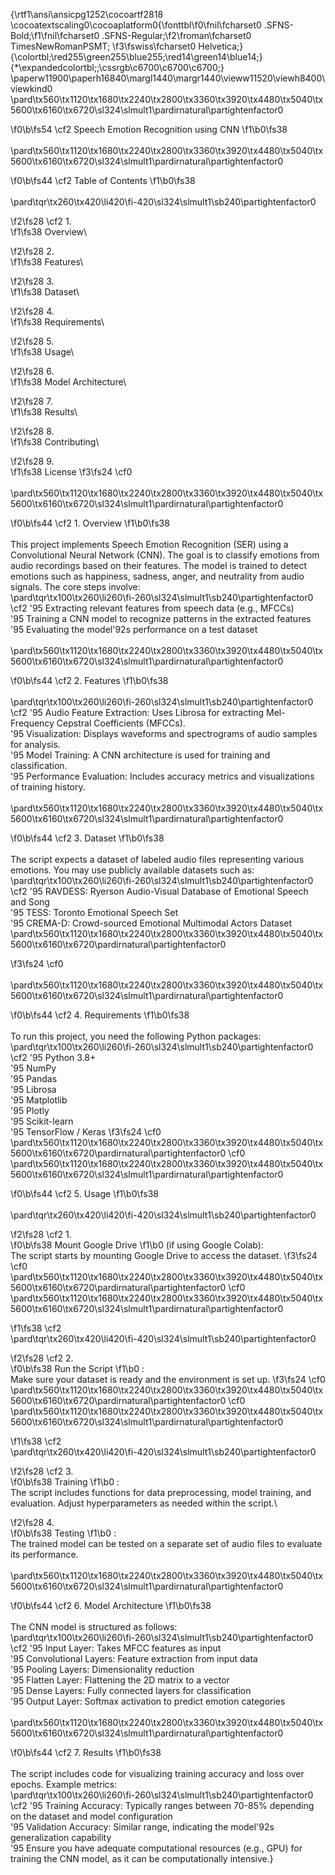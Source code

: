 {\rtf1\ansi\ansicpg1252\cocoartf2818
\cocoatextscaling0\cocoaplatform0{\fonttbl\f0\fnil\fcharset0 .SFNS-Bold;\f1\fnil\fcharset0 .SFNS-Regular;\f2\froman\fcharset0 TimesNewRomanPSMT;
\f3\fswiss\fcharset0 Helvetica;}
{\colortbl;\red255\green255\blue255;\red14\green14\blue14;}
{\*\expandedcolortbl;;\cssrgb\c6700\c6700\c6700;}
\paperw11900\paperh16840\margl1440\margr1440\vieww11520\viewh8400\viewkind0
\pard\tx560\tx1120\tx1680\tx2240\tx2800\tx3360\tx3920\tx4480\tx5040\tx5600\tx6160\tx6720\sl324\slmult1\pardirnatural\partightenfactor0

\f0\b\fs54 \cf2 Speech Emotion Recognition using CNN
\f1\b0\fs38 \
\
\pard\tx560\tx1120\tx1680\tx2240\tx2800\tx3360\tx3920\tx4480\tx5040\tx5600\tx6160\tx6720\sl324\slmult1\pardirnatural\partightenfactor0

\f0\b\fs44 \cf2 Table of Contents
\f1\b0\fs38 \
\
\pard\tqr\tx260\tx420\li420\fi-420\sl324\slmult1\sb240\partightenfactor0

\f2\fs28 \cf2 	1.	
\f1\fs38 Overview\

\f2\fs28 	2.	
\f1\fs38 Features\

\f2\fs28 	3.	
\f1\fs38 Dataset\

\f2\fs28 	4.	
\f1\fs38 Requirements\

\f2\fs28 	5.	
\f1\fs38 Usage\

\f2\fs28 	6.	
\f1\fs38 Model Architecture\

\f2\fs28 	7.	
\f1\fs38 Results\

\f2\fs28 	8.	
\f1\fs38 Contributing\

\f2\fs28 	9.	
\f1\fs38 License
\f3\fs24 \cf0 \
\
\pard\tx560\tx1120\tx1680\tx2240\tx2800\tx3360\tx3920\tx4480\tx5040\tx5600\tx6160\tx6720\sl324\slmult1\pardirnatural\partightenfactor0

\f0\b\fs44 \cf2 1. Overview
\f1\b0\fs38 \
\
This project implements Speech Emotion Recognition (SER) using a Convolutional Neural Network (CNN). The goal is to classify emotions from audio recordings based on their features. The model is trained to detect emotions such as happiness, sadness, anger, and neutrality from audio signals. The core steps involve:\
\pard\tqr\tx100\tx260\li260\fi-260\sl324\slmult1\sb240\partightenfactor0
\cf2 	\'95	Extracting relevant features from speech data (e.g., MFCCs)\
	\'95	Training a CNN model to recognize patterns in the extracted features\
	\'95	Evaluating the model\'92s performance on a test dataset\
\
\pard\tx560\tx1120\tx1680\tx2240\tx2800\tx3360\tx3920\tx4480\tx5040\tx5600\tx6160\tx6720\sl324\slmult1\pardirnatural\partightenfactor0

\f0\b\fs44 \cf2 2. Features
\f1\b0\fs38 \
\
\pard\tqr\tx100\tx260\li260\fi-260\sl324\slmult1\sb240\partightenfactor0
\cf2 	\'95	Audio Feature Extraction: Uses Librosa for extracting Mel-Frequency Cepstral Coefficients (MFCCs).\
	\'95	Visualization: Displays waveforms and spectrograms of audio samples for analysis.\
	\'95	Model Training: A CNN architecture is used for training and classification.\
	\'95	Performance Evaluation: Includes accuracy metrics and visualizations of training history.\
\
\pard\tx560\tx1120\tx1680\tx2240\tx2800\tx3360\tx3920\tx4480\tx5040\tx5600\tx6160\tx6720\sl324\slmult1\pardirnatural\partightenfactor0

\f0\b\fs44 \cf2 3. Dataset
\f1\b0\fs38 \
\
The script expects a dataset of labeled audio files representing various emotions. You may use publicly available datasets such as:\
\pard\tqr\tx100\tx260\li260\fi-260\sl324\slmult1\sb240\partightenfactor0
\cf2 	\'95	RAVDESS: Ryerson Audio-Visual Database of Emotional Speech and Song\
	\'95	TESS: Toronto Emotional Speech Set\
	\'95	CREMA-D: Crowd-sourced Emotional Multimodal Actors Dataset\
\pard\tx560\tx1120\tx1680\tx2240\tx2800\tx3360\tx3920\tx4480\tx5040\tx5600\tx6160\tx6720\pardirnatural\partightenfactor0

\f3\fs24 \cf0 \
\
\pard\tx560\tx1120\tx1680\tx2240\tx2800\tx3360\tx3920\tx4480\tx5040\tx5600\tx6160\tx6720\sl324\slmult1\pardirnatural\partightenfactor0

\f0\b\fs44 \cf2 4. Requirements
\f1\b0\fs38 \
\
To run this project, you need the following Python packages:\
\pard\tqr\tx100\tx260\li260\fi-260\sl324\slmult1\sb240\partightenfactor0
\cf2 	\'95	Python 3.8+\
	\'95	NumPy\
	\'95	Pandas\
	\'95	Librosa\
	\'95	Matplotlib\
	\'95	Plotly\
	\'95	Scikit-learn\
	\'95	TensorFlow / Keras
\f3\fs24 \cf0 \
\pard\tx560\tx1120\tx1680\tx2240\tx2800\tx3360\tx3920\tx4480\tx5040\tx5600\tx6160\tx6720\pardirnatural\partightenfactor0
\cf0 \
\pard\tx560\tx1120\tx1680\tx2240\tx2800\tx3360\tx3920\tx4480\tx5040\tx5600\tx6160\tx6720\sl324\slmult1\pardirnatural\partightenfactor0

\f0\b\fs44 \cf2 5. Usage
\f1\b0\fs38 \
\
\pard\tqr\tx260\tx420\li420\fi-420\sl324\slmult1\sb240\partightenfactor0

\f2\fs28 \cf2 	1.	
\f0\b\fs38 Mount Google Drive
\f1\b0  (if using Google Colab):\
The script starts by mounting Google Drive to access the dataset. 
\f3\fs24 \cf0 \
\pard\tx560\tx1120\tx1680\tx2240\tx2800\tx3360\tx3920\tx4480\tx5040\tx5600\tx6160\tx6720\pardirnatural\partightenfactor0
\cf0 \
\pard\tx560\tx1120\tx1680\tx2240\tx2800\tx3360\tx3920\tx4480\tx5040\tx5600\tx6160\tx6720\sl324\slmult1\pardirnatural\partightenfactor0

\f1\fs38 \cf2 \
\pard\tqr\tx260\tx420\li420\fi-420\sl324\slmult1\sb240\partightenfactor0

\f2\fs28 \cf2 	2.	
\f0\b\fs38 Run the Script
\f1\b0 :\
Make sure your dataset is ready and the environment is set up. 
\f3\fs24 \cf0 \
\pard\tx560\tx1120\tx1680\tx2240\tx2800\tx3360\tx3920\tx4480\tx5040\tx5600\tx6160\tx6720\pardirnatural\partightenfactor0
\cf0 \
\pard\tx560\tx1120\tx1680\tx2240\tx2800\tx3360\tx3920\tx4480\tx5040\tx5600\tx6160\tx6720\sl324\slmult1\pardirnatural\partightenfactor0

\f1\fs38 \cf2 \
\pard\tqr\tx260\tx420\li420\fi-420\sl324\slmult1\sb240\partightenfactor0

\f2\fs28 \cf2 	3.	
\f0\b\fs38 Training
\f1\b0 :\
The script includes functions for data preprocessing, model training, and evaluation. Adjust hyperparameters as needed within the script.\

\f2\fs28 	4.	
\f0\b\fs38 Testing
\f1\b0 :\
The trained model can be tested on a separate set of audio files to evaluate its performance.\
\
\pard\tx560\tx1120\tx1680\tx2240\tx2800\tx3360\tx3920\tx4480\tx5040\tx5600\tx6160\tx6720\sl324\slmult1\pardirnatural\partightenfactor0

\f0\b\fs44 \cf2 6. Model Architecture
\f1\b0\fs38 \
\
The CNN model is structured as follows:\
\pard\tqr\tx100\tx260\li260\fi-260\sl324\slmult1\sb240\partightenfactor0
\cf2 	\'95	Input Layer: Takes MFCC features as input\
	\'95	Convolutional Layers: Feature extraction from input data\
	\'95	Pooling Layers: Dimensionality reduction\
	\'95	Flatten Layer: Flattening the 2D matrix to a vector\
	\'95	Dense Layers: Fully connected layers for classification\
	\'95	Output Layer: Softmax activation to predict emotion categories\
\
\pard\tx560\tx1120\tx1680\tx2240\tx2800\tx3360\tx3920\tx4480\tx5040\tx5600\tx6160\tx6720\sl324\slmult1\pardirnatural\partightenfactor0

\f0\b\fs44 \cf2 7. Results
\f1\b0\fs38 \
\
The script includes code for visualizing training accuracy and loss over epochs. Example metrics:\
\pard\tqr\tx100\tx260\li260\fi-260\sl324\slmult1\sb240\partightenfactor0
\cf2 	\'95	Training Accuracy: Typically ranges between 70-85% depending on the dataset and model configuration\
	\'95	Validation Accuracy: Similar range, indicating the model\'92s generalization capability\
	\'95	Ensure you have adequate computational resources (e.g., GPU) for training the CNN model, as it can be computationally intensive.}